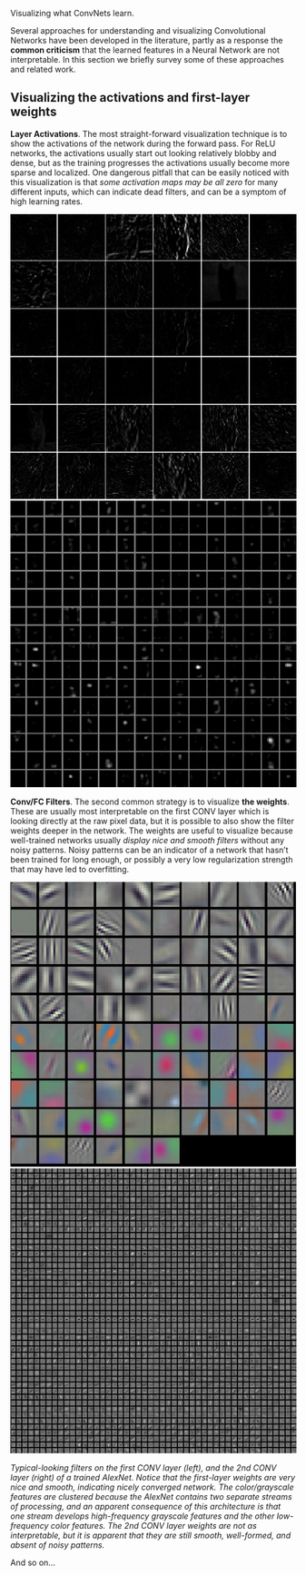 Visualizing what ConvNets learn.

Several approaches for understanding and visualizing Convolutional Networks have been developed in the literature, partly as a response the **common criticism** that the learned features in a Neural Network are not interpretable. In this section we briefly survey some of these approaches and related work.

## Visualizing the activations and first-layer weights
**Layer Activations**. The most straight-forward visualization technique is to show the activations of the network during the forward pass. For ReLU networks, the activations usually start out looking relatively blobby and dense, but as the training progresses the activations usually become more sparse and localized. One dangerous pitfall that can be easily noticed with this visualization is that *some activation maps may be all zero* for many different inputs, which can indicate dead filters, and can be a symptom of high learning rates.

![act1](/downloads/act1.jpeg)![act2](/downloads/act2.jpeg)

**Conv/FC Filters**. The second common strategy is to visualize **the weights**. These are usually most interpretable on the first CONV layer which is looking directly at the raw pixel data, but it is possible to also show the filter weights deeper in the network. The weights are useful to visualize because well-trained networks usually *display nice and smooth filters* without any noisy patterns. Noisy patterns can be an indicator of a network that hasn’t been trained for long enough, or possibly a very low regularization strength that may have led to overfitting.


![filt1](/downloads/filt1.jpeg)![filt2](/downloads/filt2.jpeg)

*Typical-looking filters on the first CONV layer (left), and the 2nd CONV layer (right) of a trained AlexNet. Notice that the first-layer weights are very nice and smooth, indicating nicely converged network. The color/grayscale features are clustered because the AlexNet contains two separate streams of processing, and an apparent consequence of this architecture is that one stream develops high-frequency grayscale features and the other low-frequency color features. The 2nd CONV layer weights are not as interpretable, but it is apparent that they are still smooth, well-formed, and absent of noisy patterns.*

And so on...